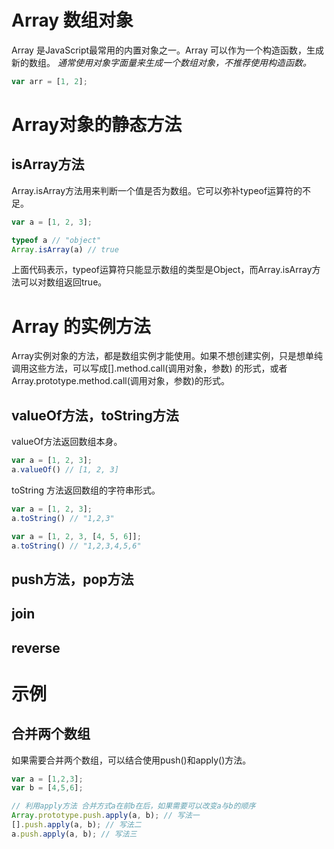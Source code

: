 # Array 数组对象
Array 是JavaScript最常用的内置对象之一。Array 可以作为一个构造函数，生成新的数组。
*通常使用对象字面量来生成一个数组对象，不推荐使用构造函数。*
```javascript
var arr = [1, 2];
```
# Array对象的静态方法

## isArray方法

Array.isArray方法用来判断一个值是否为数组。它可以弥补typeof运算符的不足。
```javascript
var a = [1, 2, 3];

typeof a // "object"
Array.isArray(a) // true
```
上面代码表示，typeof运算符只能显示数组的类型是Object，而Array.isArray方法可以对数组返回true。
# Array 的实例方法
Array实例对象的方法，都是数组实例才能使用。如果不想创建实例，只是想单纯调用这些方法，可以写成[].method.call(调用对象，参数) 的形式，或者Array.prototype.method.call(调用对象，参数)的形式。
## valueOf方法，toString方法

valueOf方法返回数组本身。
```javascript
var a = [1, 2, 3];
a.valueOf() // [1, 2, 3]
```
toString 方法返回数组的字符串形式。
```javascript
var a = [1, 2, 3];
a.toString() // "1,2,3"

var a = [1, 2, 3, [4, 5, 6]];
a.toString() // "1,2,3,4,5,6"
```
## push方法，pop方法
## join
## reverse
# 示例
## 合并两个数组
如果需要合并两个数组，可以结合使用push()和apply()方法。
```javascript
var a = [1,2,3];
var b = [4,5,6];

// 利用apply方法 合并方式a在前b在后，如果需要可以改变a与b的顺序
Array.prototype.push.apply(a, b); // 写法一
[].push.apply(a, b); // 写法二
a.push.apply(a, b); // 写法三
```
